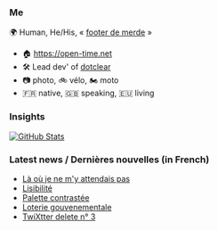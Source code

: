 ### Me

🌍 Human, He/His, « [footer de merde](https://open-time.net/post/2013/07/17/La-veritable-histoire-du-Footer-de-merde-) » 
* 🏠 https://open-time.net 
* 🛠️ Lead dev' of [dotclear](https://git.dotclear.org/dev/dotclear)
* 📷 photo, 🚲 vélo, 🏍️ moto 
* 🇫🇷 native, 🇬🇧 speaking, 🇪🇺 living

### Insights

[![GitHub Stats](https://github-readme-stats-sigma-five.vercel.app/api?username=franck-paul)](https://github.com/franck-paul)

### Latest news / Dernières nouvelles (in French)

<!-- BLOG-POST-LIST:START -->
- [Là où je ne m&#39;y attendais pas](https://open-time.net/post/2024/12/15/La-ou-je-ne-m-y-attendais-pas)
- [Lisibilité](https://open-time.net/post/2024/12/14/Lisibilite)
- [Palette contrastée](https://open-time.net/post/2024/12/13/Palette-contrastee)
- [Loterie gouvenementale](https://open-time.net/post/2024/12/12/Loterie-gouvenementale)
- [TwiXtter delete n° 3](https://open-time.net/post/2024/12/11/TwiXtter-delete-n-3)
<!-- BLOG-POST-LIST:END -->
